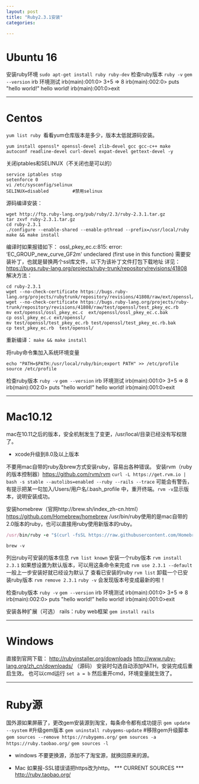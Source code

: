 ```yaml
---
layout: post
title: "Ruby2.3.1安装"
categories:

---
```

# Ubuntu 16 #
安装ruby环境
`sudo apt-get install ruby ruby-dev`
检查ruby版本
`ruby -v`
`gem --version`
 irb     环境测试
irb(main):001:0> 3+5
=> 8
irb(main):002:0> puts "hello world!"
hello world!
irb(main):001:0>exit

---

# Centos #
`yum list ruby `看看yum仓库版本是多少，版本太低就源码安装。
```
yum install openssl* openssl-devel zlib-devel gcc gcc-c++ make autoconf readline-devel curl-devel expat-devel gettext-devel -y
```

关闭iptables和SELINUX（不关闭也是可以的）
```
service iptables stop
setenforce 0
vi /etc/sysconfig/selinux
SELINUX=disabled         #禁用selinux  
```
源码编译安装：
```
wget http://ftp.ruby-lang.org/pub/ruby/2.3/ruby-2.3.1.tar.gz
tar zxvf ruby-2.3.1.tar.gz
cd ruby-2.3.1
./configure --enable-shared --enable-pthread --prefix=/usr/local/ruby
make && make install
```
编译时如果报错如下：
ossl_pkey_ec.c:815: error: ‘EC_GROUP_new_curve_GF2m' undeclared (first use in this function)
需要安装补丁，也就是替换两个ssl库文件，以下为该补丁文件打包下载地址
详见：https://bugs.ruby-lang.org/projects/ruby-trunk/repository/revisions/41808
解决方法：
```
cd ruby-2.3.1
wget --no-check-certificate https://bugs.ruby-lang.org/projects/rubytrunk/repository/revisions/41808/raw/ext/openssl/ossl_pkey_ec.c
wget --no-check-certificate https://bugs.ruby-lang.org/projects/ruby-trunk/repository/revisions/41808/raw/test/openssl/test_pkey_ec.rb
mv ext/openssl/ossl_pkey_ec.c  ext/openssl/ossl_pkey_ec.c.bak
cp ossl_pkey_ec.c ext/openssl/
mv test/openssl/test_pkey_ec.rb test/openssl/test_pkey_ec.rb.bak
cp test_pkey_ec.rb  test/openssl/
```
重新编译：
`make && make install`

将ruby命令集加入系统环境变量
```
echo "PATH=$PATH:/usr/local/ruby/bin;export PATH" >> /etc/profile
source /etc/profile
```
检查ruby版本
`ruby -v`
`gem --version`
 irb     环境测试
irb(main):001:0> 3+5
=> 8
irb(main):002:0> puts "hello world!"
hello world!
irb(main):001:0>exit

---

# Mac10.12 #
mac在10.11之后的版本，安全机制发生了变更，/usr/local/目录已经没有写权限了。

* xcode升级到8.0及以上版本

不要用mac自带的ruby及brew方式安装ruby，容易出各种错误。
安装rvm（ruby的版本控制器）https://github.com/rvm/rvm
`curl -L https://get.rvm.io | bash -s stable --autolibs=enabled --ruby --rails --trace`
可能会有警告，有提示把某一句加入/Users/用户名/.bash_profile 中，重开终端。`rvm -v`显示版本，说明安装成功。

安装homebrew（官网http://brew.sh/index_zh-cn.html）https://github.com/Homebrew/homebrew
/usr/bin/ruby使用的是mac自带的2.0版本的ruby，也可以直接用ruby使用新版本的ruby。
```ruby
/usr/bin/ruby -e "$(curl -fsSL https://raw.githubusercontent.com/Homebrew/install/master/install)" 
```
`brew -v`

列出ruby可安装的版本信息
`rvm list known`
安装一个ruby版本
`rvm install 2.3.1`
如果想设置为默认版本，可以用这条命令来完成
`rvm use 2.3.1 --default`     一般上一步安装好就已经设为默认了
查看已安装的ruby
`rvm list`
卸载一个已安装ruby版本
`rvm remove 2.3.1`
`ruby -v`
会发现版本号变成最新的啦！

检查ruby版本
`ruby -v`
`gem --version`
 irb     环境测试
irb(main):001:0> 3+5
=> 8
irb(main):002:0> puts "hello world!"
hello world!
irb(main):001:0>exit

安装各种扩展（可选）
rails：ruby web框架
`gem install rails`

---

# Windows #
直接到官网下载：
http://rubyinstaller.org/downloads 
http://www.ruby-lang.org/zh_cn/downloads/ （源码）
安装时勾选自动添加PATH，安装完成后重启生效。
也可以cmd运行 `set a = b` 然后重开cmd，环境变量就生效了。

---

# Ruby源 #
国外源如果屏蔽了，更改gem安装源到淘宝，每条命令都有成功提示
`gem update --system`     #升级gem版本
`gem uninstall rubygems-update`    #移除gem升级脚本
`gem sources --remove https://rubygems.org/`
`gem sources -a https://ruby.taobao.org/`
`gem sources -l`

* windows 不要更换源，添加不了淘宝源，就换回原来的源。

* Mac 如果报-SSL错误请把https改为http。
*** CURRENT SOURCES ***
http://ruby.taobao.org/




















